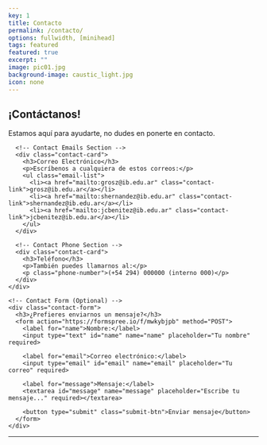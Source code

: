 ```yaml
---
key: 1
title: Contacto
permalink: /contacto/
options: fullwidth, [minihead]
tags: featured
featured: true
excerpt: ""
image: pic01.jpg
background-image: caustic_light.jpg
icon: none
---
```



<section class="contact-section">
  <div class="contact-container">
    <div class="contact-info">
      <h1 class="section-title">¡Contáctanos!</h1>
      <p class="section-subtitle">Estamos aquí para ayudarte, no dudes en ponerte en contacto.</p>

      <!-- Contact Emails Section -->
      <div class="contact-card">
        <h3>Correo Electrónico</h3>
        <p>Escríbenos a cualquiera de estos correos:</p>
        <ul class="email-list">
          <li><a href="mailto:grosz@ib.edu.ar" class="contact-link">grosz@ib.edu.ar</a></li>
          <li><a href="mailto:shernandez@ib.edu.ar" class="contact-link">shernandez@ib.edu.ar</a></li>
          <li><a href="mailto:jcbenitez@ib.edu.ar" class="contact-link">jcbenitez@ib.edu.ar</a></li>
        </ul>
      </div>

      <!-- Contact Phone Section -->
      <div class="contact-card">
        <h3>Teléfono</h3>
        <p>También puedes llamarnos al:</p>
        <p class="phone-number">(+54 294) 000000 (interno 000)</p>
      </div>
    </div>

    <!-- Contact Form (Optional) -->
    <div class="contact-form">
      <h3>¿Prefieres enviarnos un mensaje?</h3>
      <form action="https://formspree.io/f/mwkybjpb" method="POST">
        <label for="name">Nombre:</label>
        <input type="text" id="name" name="name" placeholder="Tu nombre" required>

        <label for="email">Correo electrónico:</label>
        <input type="email" id="email" name="email" placeholder="Tu correo" required>

        <label for="message">Mensaje:</label>
        <textarea id="message" name="message" placeholder="Escribe tu mensaje..." required></textarea>

        <button type="submit" class="submit-btn">Enviar mensaje</button>
      </form>
    </div>
  </div>
</section>

<!-- Boring
Podés contactarte con nosotros por correo electrónico:
<br>
<a href="mailto:grosz@ib.edu.ar">grosz@ib.edu.ar</a>,
<a href="mailto:shernandez@ib.edu.ar">shernandez@ib.edu.ar</a>,
<a href="mailto:jcbenitez@ib.edu.ar">jcbenitez@ib.edu.ar</a>
<br>
Ó por telefono:
<br>
(+54 294) 000000 (interno 000)
-->

---
